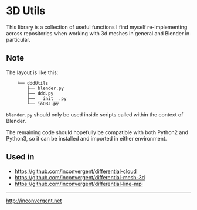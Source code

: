 # 3D Utils

This library is a collection of useful functions I find myself re-implementing
across repositories when working with 3d meshes in general and Blender in
particular.

## Note

The layout is like this:

```
    └── dddUtils
        ├── blender.py
        ├── ddd.py
        ├── __init__.py
        └── ioOBJ.py
```

`blender.py` should only be used inside scripts called within the context of
Blender.

The remaining code should hopefully be compatible with both Python2 and Python3,
so it can be installed and imported in either environment.

## Used in

*    https://github.com/inconvergent/differential-cloud
*    https://github.com/inconvergent/differential-mesh-3d
*    https://github.com/inconvergent/differential-line-mpi



-----------
http://inconvergent.net

